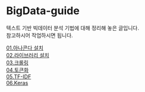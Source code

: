 # BigData-guide

텍스트 기반 빅데이터 분석 기법에 대해 정리해 놓은 글입니다.  
참고하시어 작업하시면 됩니다.



[01.아나콘다 설치](https://github.com/sanggwon/BigData-guide/blob/main/01.아나콘다%20설치.md)  
[02.라이브러리 설치](https://github.com/sanggwon/BigData-guide/blob/main/02.라이브러리%20설치.md)  
[03.크롤링](https://github.com/sanggwon/BigData-guide/blob/main/03.크롤링.md)  
[04.토큰화](https://github.com/sanggwon/BigData-guide/blob/main/04.토큰화.md)  
[05.TF-IDF](https://github.com/sanggwon/BigData-guide/blob/main/05.TF-IDF.md)  
[06.Keras](https://github.com/sanggwon/BigData-guide/blob/main/06.Keras.md)  
